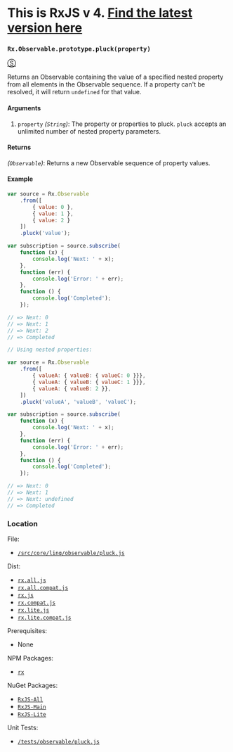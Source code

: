# This is RxJS v 4. [Find the latest version here](https://github.com/reactivex/rxjs)
### `Rx.Observable.prototype.pluck(property)`
[&#x24C8;](https://github.com/Reactive-Extensions/RxJS/blob/master/src/core/linq/observable/pluck.js#L10 "View in source")

Returns an Observable containing the value of a specified nested property from
all elements in the Observable sequence. If a property can't be resolved, it
will return `undefined` for that value.

#### Arguments
1. `property` *(`String`)*: The property or properties to pluck. `pluck`
   accepts an unlimited number of nested property parameters.

#### Returns
*(`Observable`)*: Returns a new Observable sequence of property values.

#### Example
```js
var source = Rx.Observable
    .from([
        { value: 0 },
        { value: 1 },
        { value: 2 }
    ])
    .pluck('value');

var subscription = source.subscribe(
    function (x) {
        console.log('Next: ' + x);
    },
    function (err) {
        console.log('Error: ' + err);
    },
    function () {
        console.log('Completed');
    });

// => Next: 0
// => Next: 1
// => Next: 2
// => Completed

// Using nested properties:

var source = Rx.Observable
    .from([
        { valueA: { valueB: { valueC: 0 }}},
        { valueA: { valueB: { valueC: 1 }}},
        { valueA: { valueB: 2 }},
    ])
    .pluck('valueA', 'valueB', 'valueC');

var subscription = source.subscribe(
    function (x) {
        console.log('Next: ' + x);
    },
    function (err) {
        console.log('Error: ' + err);
    },
    function () {
        console.log('Completed');
    });

// => Next: 0
// => Next: 1
// => Next: undefined
// => Completed
```

### Location

File:
- [`/src/core/linq/observable/pluck.js`](https://github.com/Reactive-Extensions/RxJS/blob/master/src/core/linq/observable/pluck.js)

Dist:
- [`rx.all.js`](https://github.com/Reactive-Extensions/RxJS/blob/master/dist/rx.all.js)
- [`rx.all.compat.js`](https://github.com/Reactive-Extensions/RxJS/blob/master/dist/rx.all.compat.js)
- [`rx.js`](https://github.com/Reactive-Extensions/RxJS/blob/master/dist/rx.js)
- [`rx.compat.js`](https://github.com/Reactive-Extensions/RxJS/blob/master/dist/rx.compat.js)
- [`rx.lite.js`](https://github.com/Reactive-Extensions/RxJS/blob/master/dist/rx.lite.js)
- [`rx.lite.compat.js`](https://github.com/Reactive-Extensions/RxJS/blob/master/dist/rx.lite.compat.js)

Prerequisites:
- None

NPM Packages:
- [`rx`](https://www.npmjs.org/package/rx)

NuGet Packages:
- [`RxJS-All`](http://www.nuget.org/packages/RxJS-All/)
- [`RxJS-Main`](http://www.nuget.org/packages/RxJS-Main/)
- [`RxJS-Lite`](http://www.nuget.org/packages/RxJS-Lite/)

Unit Tests:
- [`/tests/observable/pluck.js`](https://github.com/Reactive-Extensions/RxJS/blob/master/tests/observable/pluck.js)
